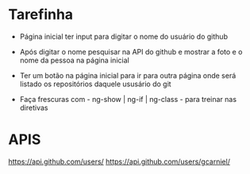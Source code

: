 # Tarefinha

- Página inicial ter input para digitar o nome do usuário do github
- Após digitar o nome pesquisar na API do github e mostrar a foto e o nome da pessoa na página inicial
- Ter um botão na página inicial para ir para outra página onde será listado os repositórios daquele ususário do git

- Faça frescuras com - ng-show | ng-if | ng-class - para treinar nas diretivas 

# APIS

https://api.github.com/users/<nomedousuario>
https://api.github.com/users/gcarniel/<nomedoususario>